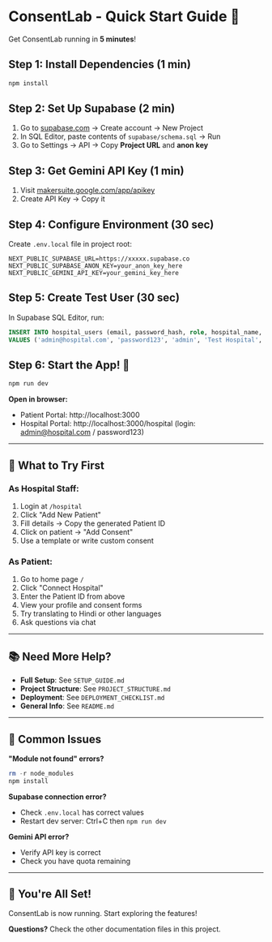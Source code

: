 # ConsentLab - Quick Start Guide 🚀

Get ConsentLab running in **5 minutes**!

## Step 1: Install Dependencies (1 min)

```powershell
npm install
```

## Step 2: Set Up Supabase (2 min)

1. Go to [supabase.com](https://supabase.com) → Create account → New Project
2. In SQL Editor, paste contents of `supabase/schema.sql` → Run
3. Go to Settings → API → Copy **Project URL** and **anon key**

## Step 3: Get Gemini API Key (1 min)

1. Visit [makersuite.google.com/app/apikey](https://makersuite.google.com/app/apikey)
2. Create API Key → Copy it

## Step 4: Configure Environment (30 sec)

Create `.env.local` file in project root:

```env
NEXT_PUBLIC_SUPABASE_URL=https://xxxxx.supabase.co
NEXT_PUBLIC_SUPABASE_ANON_KEY=your_anon_key_here
NEXT_PUBLIC_GEMINI_API_KEY=your_gemini_key_here
```

## Step 5: Create Test User (30 sec)

In Supabase SQL Editor, run:

```sql
INSERT INTO hospital_users (email, password_hash, role, hospital_name, full_name)
VALUES ('admin@hospital.com', 'password123', 'admin', 'Test Hospital', 'Admin User');
```

## Step 6: Start the App! 🎉

```powershell
npm run dev
```

**Open in browser:**
- Patient Portal: http://localhost:3000
- Hospital Portal: http://localhost:3000/hospital (login: admin@hospital.com / password123)

---

## 🎯 What to Try First

### As Hospital Staff:
1. Login at `/hospital`
2. Click "Add New Patient"
3. Fill details → Copy the generated Patient ID
4. Click on patient → "Add Consent"
5. Use a template or write custom consent

### As Patient:
1. Go to home page `/`
2. Click "Connect Hospital"
3. Enter the Patient ID from above
4. View your profile and consent forms
5. Try translating to Hindi or other languages
6. Ask questions via chat

---

## 📚 Need More Help?

- **Full Setup**: See `SETUP_GUIDE.md`
- **Project Structure**: See `PROJECT_STRUCTURE.md`
- **Deployment**: See `DEPLOYMENT_CHECKLIST.md`
- **General Info**: See `README.md`

---

## 🐛 Common Issues

**"Module not found" errors?**
```powershell
rm -r node_modules
npm install
```

**Supabase connection error?**
- Check `.env.local` has correct values
- Restart dev server: Ctrl+C then `npm run dev`

**Gemini API error?**
- Verify API key is correct
- Check you have quota remaining

---

## 🎊 You're All Set!

ConsentLab is now running. Start exploring the features!

**Questions?** Check the other documentation files in this project.
